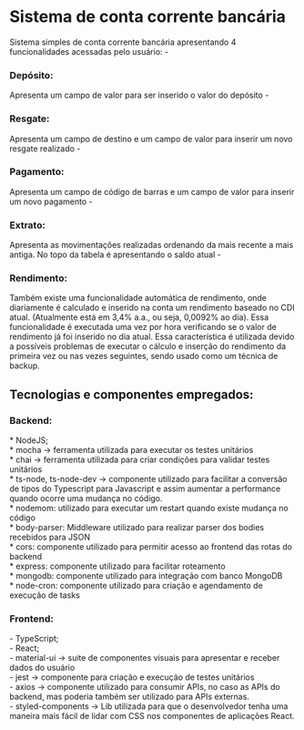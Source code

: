 <h1> Sistema de conta corrente bancária </h1>
Sistema simples de conta corrente bancária apresentando 4 funcionalidades acessadas pelo usuário:
- <h3> Depósito: </h3>
Apresenta um campo de valor para ser inserido o valor do depósito
- <h3> Resgate: </h3>
Apresenta um campo de destino e um campo de valor para inserir um novo resgate realizado
- <h3> Pagamento: </h3>
Apresenta um campo de código de barras e um campo de valor para inserir um novo pagamento
- <h3> Extrato: </h3>
Apresenta as movimentações realizadas ordenando da mais recente a mais antiga. 
No topo da tabela é apresentando o saldo atual
- <h3> Rendimento: </h3>
Também existe uma funcionalidade automática de rendimento, onde diariamente é calculado e inserido na conta um rendimento baseado no CDI atual. (Atualmente está em 3,4% a.a., ou seja, 0,0092% ao dia). Essa funcionalidade é executada uma vez por hora verificando se o valor de rendimento já foi inserido no dia atual. Essa característica é utilizada devido a possíveis problemas de executar o cálculo e inserção do rendimento da primeira vez ou nas vezes seguintes, sendo usado como um técnica de backup.

<h2> Tecnologias e componentes empregados: </h2>

<h3> Backend: </h3>
* NodeJS;<br/>  
* mocha -> ferramenta utilizada para executar os testes unitários<br/>
* chai -> ferramenta utilizada para criar condições para validar testes unitários<br/>
* ts-node, ts-node-dev -> componente utilizado para facilitar a conversão de tipos do Typescript para Javascript e assim aumentar a performance quando ocorre uma mudança no código.<br/>
* nodemom: utilizado para executar um restart quando existe mudança no código<br/>
* body-parser: Middleware utilizado para realizar parser dos bodies recebidos para JSON<br/>
* cors: componente utilizado para permitir acesso ao frontend das rotas do backend<br/>
* express: componente utilizado para facilitar roteamento<br/>
* mongodb: componente utilizado para integração com banco MongoDB<br/>
* node-cron: componente utilizado para criação e agendamento de execução de tasks<br/> 

<h3> Frontend: </h3>
- TypeScript;<br/>
- React;<br/>
- material-ui -> suite de componentes visuais para apresentar e receber dados do usuário<br/>
- jest -> componente para criação e execução de testes unitários<br/>
- axios -> componente utilizado para consumir APIs, no caso as APIs do backend, mas poderia também ser utilizado para APIs externas.<br/>
- styled-components -> Lib utilizada para que o desenvolvedor tenha uma maneira mais fácil de lidar com CSS nos componentes de aplicações React.<br/>

